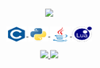 <br>
<div align="center">
  <a href="https://github.com/Lucx33">
  <img height="180em" src="https://github-readme-stats.vercel.app/api?username=Lucx33&show_icons=true&theme=codeSTACKr&include_all_commits=true&count_private=true&locale=pt-br"/>
</div>
<div align="center">
  <div style="display: inline_block"><br>
    <img align="center" alt="Lucx33-C" height="30" width="40" src="https://raw.githubusercontent.com/devicons/devicon/master/icons/c/c-plain.svg">
    <img align="center" alt="Lucx33-Python" height="30" width="40" src="https://raw.githubusercontent.com/devicons/devicon/master/icons/python/python-original.svg">
    <img align="center" alt="Lucx33-Java" height="30" width="40" src="https://raw.githubusercontent.com/devicons/devicon/master/icons/java/java-original.svg">
    <img align="center" alt="Lucx33-Lua" height="30" width="40" src="https://raw.githubusercontent.com/devicons/devicon/master/icons/lua/lua-original.svg">
</div>
<br />
<div align="center">
  <img height="180em" src="https://github-readme-streak-stats.herokuapp.com/?user=lucx33&theme=dark&hide_border=false"/>
  <img height="180em" src="https://github-readme-stats.vercel.app/api/top-langs/ username=lucx33&theme=dark&hide_border=false&include_all_commits=false&count_private=false&layout=compact"/>
</div>
